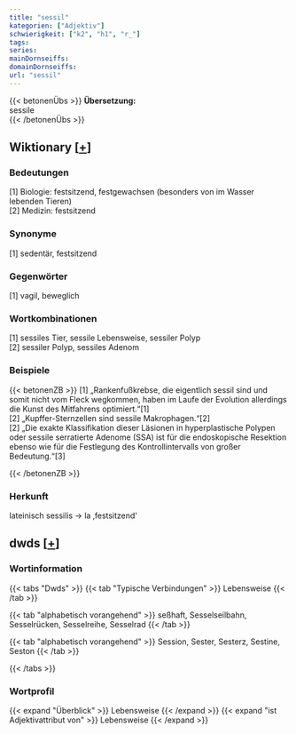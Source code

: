 ```yaml
---
title: "sessil"
kategorien: ["Adjektiv"]
schwierigkeit: ["k2", "h1", "r_"]
tags:
series:
mainDornseiffs:
domainDornseiffs:
url: "sessil"
---
```


{{< betonenÜbs >}}
**Übersetzung:**  
sessile  
{{< /betonenÜbs >}}

## Wiktionary [[+](https://de.wiktionary.org/wiki/sessil)]

### Bedeutungen
[1] Biologie: festsitzend, festgewachsen (besonders von im Wasser lebenden Tieren)  
[2] Medizin: festsitzend  

### Synonyme
[1] sedentär, festsitzend  

### Gegenwörter
[1] vagil, beweglich  

### Wortkombinationen
[1] sessiles Tier, sessile Lebensweise, sessiler Polyp  
[2] sessiler Polyp, sessiles Adenom  

### Beispiele
{{< betonenZB >}}
[1] „Rankenfußkrebse, die eigentlich sessil sind und somit nicht vom Fleck wegkommen, haben im Laufe der Evolution allerdings die Kunst des Mitfahrens optimiert.“[1]  
[2] „Kupffer-Sternzellen sind sessile Makrophagen.“[2]  
[2] „Die exakte Klassifikation dieser Läsionen in hyperplastische Polypen oder sessile serratierte Adenome (SSA) ist für die endoskopische Resektion ebenso wie für die Festlegung des Kontrollintervalls von großer Bedeutung.“[3]  

{{< /betonenZB >}}
### Herkunft
lateinisch sessilis → la ‚festsitzend‘  



## dwds [[+](https://www.dwds.de/wb/sessil)]

### Wortinformation
{{< tabs "Dwds" >}}
{{< tab "Typische Verbindungen" >}}
Lebensweise
{{< /tab >}}

{{< tab "alphabetisch vorangehend" >}}
seßhaft, Sesselseilbahn, Sesselrücken, Sesselreihe, Sesselrad
{{< /tab >}}

{{< tab "alphabetisch vorangehend" >}}
Session, Sester, Sesterz, Sestine, Seston
{{< /tab >}}

{{< /tabs >}}

### Wortprofil
{{< expand "Überblick" >}} Lebensweise {{< /expand >}}
{{< expand "ist Adjektivattribut von" >}} Lebensweise {{< /expand >}}

